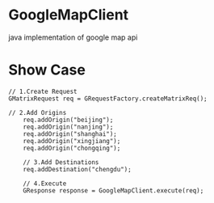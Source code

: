 GoogleMapClient
===============

java implementation of google map api

Show Case
===============
    // 1.Create Request
    GMatrixRequest req = GRequestFactory.createMatrixReq();
    
    // 2.Add Origins
		req.addOrigin("beijing");
		req.addOrigin("nanjing"); 
		req.addOrigin("shanghai");
		req.addOrigin("xingjiang"); 
		req.addOrigin("chongqing");
		
		// 3.Add Destinations
		req.addDestination("chengdu");
		
		// 4.Execute
		GResponse response = GoogleMapClient.execute(req);
